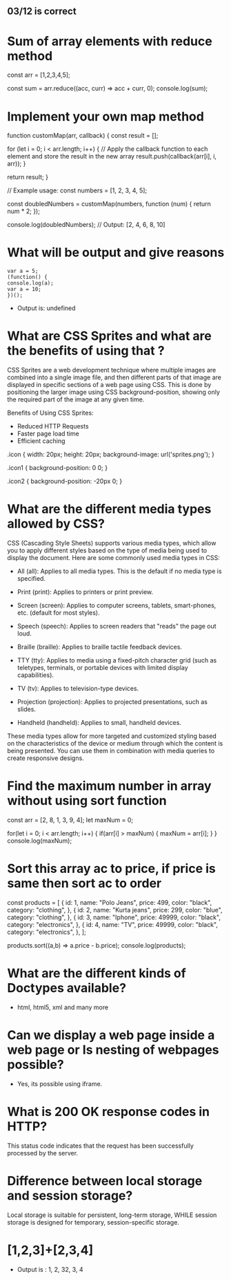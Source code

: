 ## 03/12 is correct

# Sum of array elements with reduce method

const arr = [1,2,3,4,5];

const sum = arr.reduce((acc, curr) => acc + curr, 0);
console.log(sum);

# Implement your own map method

function customMap(arr, callback) {
const result = [];

for (let i = 0; i < arr.length; i++) {
// Apply the callback function to each element and store the result in the new array
result.push(callback(arr[i], i, arr));
}

return result;
}

// Example usage:
const numbers = [1, 2, 3, 4, 5];

const doubledNumbers = customMap(numbers, function (num) {
return num * 2;
});

console.log(doubledNumbers); // Output: [2, 4, 6, 8, 10]

# What will be output and give reasons 

    var a = 5;
    (function() {
    console.log(a);
    var a = 10;
    })();

- Output is: undefined

# What are CSS Sprites and what are the benefits of using that ?

CSS Sprites are a web development technique where multiple images are combined into a single image file, and then different parts of that image are displayed in specific sections of a web page using CSS. This is done by positioning the larger image using CSS background-position, showing only the required part of the image at any given time.

Benefits of Using CSS Sprites:

- Reduced HTTP Requests
- Faster page load time
- Efficient caching

.icon {
width: 20px;
height: 20px;
background-image: url('sprites.png');
}

.icon1 {
background-position: 0 0;
}

.icon2 {
background-position: -20px 0;
}

# What are the different media types allowed by CSS?

CSS (Cascading Style Sheets) supports various media types, which allow you to apply different styles based on the type of media being used to display the document. Here are some commonly used media types in CSS:

- All (all):
  Applies to all media types. This is the default if no media type is specified.

- Print (print):
  Applies to printers or print preview.

- Screen (screen):
  Applies to computer screens, tablets, smart-phones, etc. (default for most styles).

- Speech (speech):
  Applies to screen readers that "reads" the page out loud.

- Braille (braille):
  Applies to braille tactile feedback devices.

- TTY (tty):
  Applies to media using a fixed-pitch character grid (such as teletypes, terminals, or portable devices with limited display capabilities).

- TV (tv):
  Applies to television-type devices.

- Projection (projection):
  Applies to projected presentations, such as slides.

- Handheld (handheld):
  Applies to small, handheld devices.

These media types allow for more targeted and customized styling based on the characteristics of the device or medium through which the content is being presented. You can use them in combination with media queries to create responsive designs.

# Find the maximum number in array without using sort function

const arr = [2, 8, 1, 3, 9, 4];
let maxNum = 0;

for(let i = 0; i < arr.length; i++) {
if(arr[i] > maxNum) {
maxNum = arr[i];
}
}
console.log(maxNum);

# Sort this array ac to price, if price is same then sort ac to order

const products = [
{
id: 1,
name: "Polo Jeans",
price: 499,
color: "black",
category: "clothing",
},
{
id: 2,
name: "Kurta jeans",
price: 299,
color: "blue",
category: "clothing",
},
{
id: 3,
name: "Iphone",
price: 49999,
color: "black",
category: "electronics",
},
{
id: 4,
name: "TV",
price: 49999,
color: "black",
category: "electronics",
},
];

products.sort((a,b) => a.price - b.price);
console.log(products);

# What are the different kinds of Doctypes available?

- html, html5, xml and many more

# Can we display a web page inside a web page or Is nesting of webpages possible?

- Yes, its possible using iframe.

# What is 200 OK response codes in HTTP?

This status code indicates that the request has been successfully processed by the server.

# Difference between local storage and session storage?

Local storage is suitable for persistent, long-term storage, WHILE session storage is designed for temporary, session-specific storage.

# [1,2,3]+[2,3,4]

- Output is : 1, 2, 32, 3, 4
